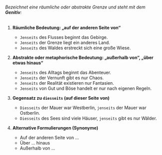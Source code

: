 ###### Bezeichnet eine räumliche oder abstrakte Grenze und steht mit dem **Genitiv**:

1) **Räumliche Bedeutung: „auf der anderen Seite von“**  
   - `Jenseits` des Flusses beginnt das Gebirge.  
   - `Jenseits` der Grenze liegt ein anderes Land.  
   - `Jenseits` des Waldes erstreckt sich eine große Wiese.  

2) **Abstrakte oder metaphorische Bedeutung: „außerhalb von“, „über etwas hinaus“**  
   - `Jenseits` des Alltags beginnt das Abenteuer.  
   - `Jenseits` der Vernunft gibt es nur Chaos.  
   - `Jenseits` der Realität existieren nur Fantasien.  
   - `Jenseits` von Gut und Böse handelt er nur nach eigenen Regeln.  

3) **Gegensatz zu `diesseits` (auf dieser Seite von)**  
   - `Diesseits` der Mauer war Westberlin, `jenseits` der Mauer war Ostberlin.  
   - `Diesseits` des Sees sind viele Häuser, `jenseits` gibt es nur Wälder.  

4) **Alternative Formulierungen (Synonyme)**  
   - Auf der anderen Seite von …  
   - Über … hinaus  
   - Außerhalb von …  